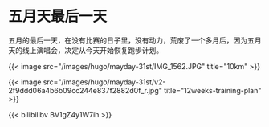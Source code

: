 # 五月天最后一天


五月的最后一天，在没有比赛的日子里，没有动力，荒废了一个多月后，因为五月天的线上演唱会，决定从今天开始恢复跑步计划。

<!--more-->

{{< image src="/images/hugo/mayday-31st/IMG_1562.JPG" title="10km" >}}

{{< image src="/images/hugo/mayday-31st/v2-2f9ddd06a4b6b09cc244e837f2882d0f_r.jpg" title="12weeks-training-plan" >}}

{{< bilibilibv BV1gZ4y1W7ih >}}


